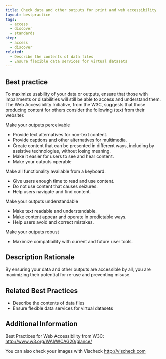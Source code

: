 ```yaml
---
title: Check data and other outputs for print and web accessibility
layout: bestpractice
tags:
  - access
  - discover
  - standards
step:
  - access
  - discover
related:
  - Describe the contents of data files
  - Ensure flexible data services for virtual datasets
---
```


## Best practice

To maximize usability of your data or outputs, ensure that those with impairments or disabilities will still be able to access and understand them. The Web Accessibility Initiative, from the W3C, suggests that those producing content for others consider the following (text from their website):

Make your outputs perceivable
- Provide text alternatives for non-text content.
- Provide captions and other alternatives for multimedia.
- Create content that can be presented in different ways, including by assistive technologies, without losing meaning.
- Make it easier for users to see and hear content.
- Make your outputs operable

Make all functionality available from a keyboard.
- Give users enough time to read and use content.
- Do not use content that causes seizures.
- Help users navigate and find content.

Make your outputs understandable
- Make text readable and understandable.
- Make content appear and operate in predictable ways.
- Help users avoid and correct mistakes.

Make your outputs robust
- Maximize compatibility with current and future user tools.

## Description Rationale

By ensuring your data and other outputs are accessible by all, you are maximizing their potential for re-use and preventing misuse.

## Related Best Practices
- Describe the contents of data files
- Ensure flexible data services for virtual datasets

## Additional Information

Best Practices for Web Accessibility from W3C: http://www.w3.org/WAI/WCAG20/glance/

You can also check your images with Vischeck http://vischeck.com
